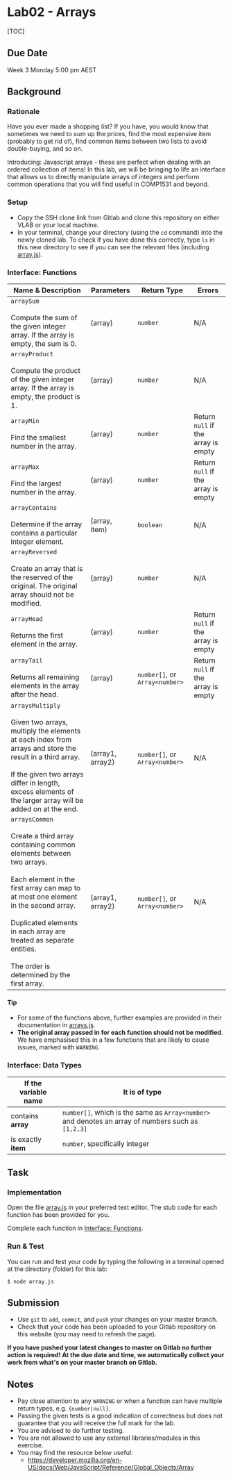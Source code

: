 # Lab02 - Arrays

[TOC]

## Due Date

Week 3 Monday 5:00 pm AEST

## Background

### Rationale

Have you ever made a shopping list? If you have, you would know that sometimes we need to
sum up the prices, find the most expensive item (probably to get rid of), find common items between two lists to avoid double-buying, and so on.

Introducing: Javascript arrays - these are perfect when dealing with an ordered collection of items! In this lab, we will be bringing to life an interface that allows us to directly manipulate arrays of integers and perform common operations that you will find useful in COMP1531 and beyond.

### Setup
- Copy the SSH clone link from Gitlab and clone this repository on either VLAB or your local machine. 
- In your terminal, change your directory (using the `cd` command) into the newly cloned lab. To check if you have done this correctly, type `ls` in this new directory to see if you can see the relevant files (including [array.js](array.js)).

### Interface: Functions

| Name & Description | Parameters | Return Type | Errors |
|------------------|----------|--------------------|------|
| `arraySum`<br/><br/>Compute the sum of the given integer array. If the array is empty, the sum is 0. | (array) | `number` | N/A |
| `arrayProduct`<br/><br/>Compute the product of the given integer array. If the array is empty, the product is 1. | (array) | `number` | N/A | 
| `arrayMin`<br/><br/>Find the smallest number in the array. | (array) | `number` | Return `null` if the array is empty |
| `arrayMax`<br/><br/>Find the largest number in the array. | (array) | `number` | Return `null` if the array is empty |
| `arrayContains`<br/><br/>Determine if the array contains a particular integer element. | (array, item) | `boolean` | N/A |
| `arrayReversed`<br/><br/>Create an array that is the reserved of the original. The original array should not be modified. | (array) | `number` | N/A | 
| `arrayHead`<br/><br/>Returns the first element in the array. | (array) | `number` | Return `null` if the array is empty |
| `arrayTail`<br/><br/>Returns all remaining elements in the array after the head. | (array) | `number[]`, or `Array<number>` | Return `null` if the array is empty |
| `arraysMultiply`<br/><br/>Given two arrays, multiply the elements at each index from arrays and store the result in a third array.<br/><br/>If the given two arrays differ in length, excess elements of the larger array will be added on at the end. | (array1, array2) | `number[]`, or `Array<number>` | N/A
| `arraysCommon`<br/><br/>Create a third array containing common elements between two arrays.<br/><br/>Each element in the first array can map to at most one element in the second array.<br/><br/>Duplicated elements in each array are treated as separate entities.<br/><br/>The order is determined by the first array. | (array1, array2) | `number[]`, or `Array<number>` | N/A |

#### Tip

- For some of the functions above, further examples are provided in their documentation in [arrays.js](array.js).
- **The original array passed in for each function should not be modified**. We have emphasised this in a few functions that are likely to cause issues, marked with `WARNING`.

### Interface: Data Types
| If the variable name | It is of type |
| --- | --- |
| contains **array** | `number[]`, which is the same as `Array<number>` and denotes an array of numbers such as `[1,2,3]`  |
| is exactly **item** | `number`, specifically integer |


## Task

### Implementation

Open the file [array.js](./array.js) in your preferred text editor. The stub code for each function has been provided for you.

Complete each function in [Interface: Functions](#interface-functions).

### Run & Test

You can run and test your code by typing the following in a terminal opened at the directory (folder) for this lab:
```shell
$ node array.js
```

## Submission

- Use `git` to `add`, `commit`, and `push` your changes on your master branch.
- Check that your code has been uploaded to your Gitlab repository on this website (you may need to refresh the page).

**If you have pushed your latest changes to master on Gitlab no further action is required! At the due date and time, we automatically collect your work from what's on your master branch on Gitlab.**


## Notes
- Pay close attention to any `WARNING` or when a function can have multiple return types, e.g. `{number|null}`.
- Passing the given tests is a good indication of correctness but does not guarantee that you will receive the full mark for the lab.
- You are advised to do further testing.
- You are not allowed to use any external libraries/modules in this exercise.
- You may find the resource below useful:
    - https://developer.mozilla.org/en-US/docs/Web/JavaScript/Reference/Global_Objects/Array
